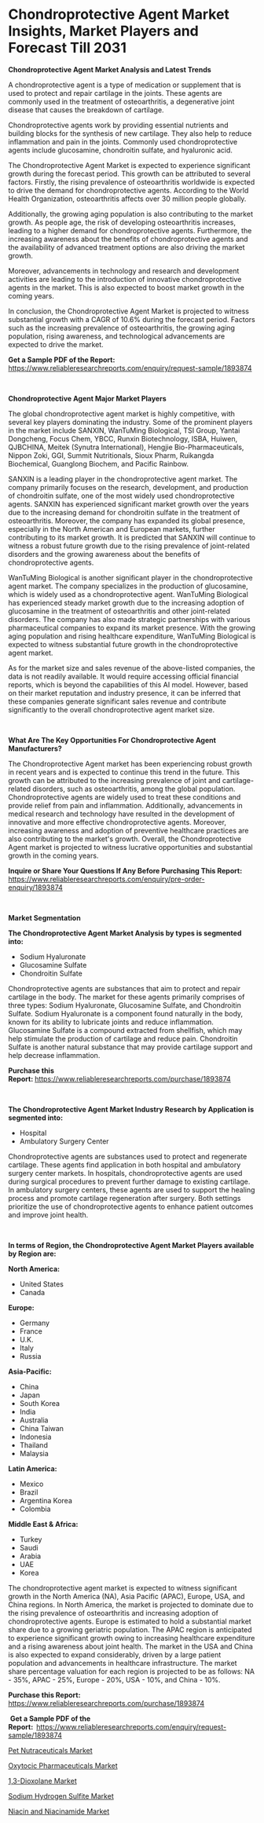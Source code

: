 <p><h1>Chondroprotective Agent Market Insights, Market Players and Forecast Till 2031</h1></p><p><strong>Chondroprotective Agent Market Analysis and Latest Trends</strong></p>
<p><p>A chondroprotective agent is a type of medication or supplement that is used to protect and repair cartilage in the joints. These agents are commonly used in the treatment of osteoarthritis, a degenerative joint disease that causes the breakdown of cartilage.</p><p>Chondroprotective agents work by providing essential nutrients and building blocks for the synthesis of new cartilage. They also help to reduce inflammation and pain in the joints. Commonly used chondroprotective agents include glucosamine, chondroitin sulfate, and hyaluronic acid.</p><p>The Chondroprotective Agent Market is expected to experience significant growth during the forecast period. This growth can be attributed to several factors. Firstly, the rising prevalence of osteoarthritis worldwide is expected to drive the demand for chondroprotective agents. According to the World Health Organization, osteoarthritis affects over 30 million people globally.</p><p>Additionally, the growing aging population is also contributing to the market growth. As people age, the risk of developing osteoarthritis increases, leading to a higher demand for chondroprotective agents. Furthermore, the increasing awareness about the benefits of chondroprotective agents and the availability of advanced treatment options are also driving the market growth.</p><p>Moreover, advancements in technology and research and development activities are leading to the introduction of innovative chondroprotective agents in the market. This is also expected to boost market growth in the coming years.</p><p>In conclusion, the Chondroprotective Agent Market is projected to witness substantial growth with a CAGR of 10.6% during the forecast period. Factors such as the increasing prevalence of osteoarthritis, the growing aging population, rising awareness, and technological advancements are expected to drive the market.</p></p>
<p><strong>Get a Sample PDF of the Report:&nbsp;</strong> <a href="https://www.reliableresearchreports.com/enquiry/request-sample/1893874">https://www.reliableresearchreports.com/enquiry/request-sample/1893874</a></p>
<p>&nbsp;</p>
<p><strong>Chondroprotective Agent Major Market Players</strong></p>
<p><p>The global chondroprotective agent market is highly competitive, with several key players dominating the industry. Some of the prominent players in the market include SANXIN, WanTuMing Biological, TSI Group, Yantai Dongcheng, Focus Chem, YBCC, Runxin Biotechnology, ISBA, Huiwen, QJBCHINA, Meitek (Synutra International), Hengjie Bio-Pharmaceuticals, Nippon Zoki, GGI, Summit Nutritionals, Sioux Pharm, Ruikangda Biochemical, Guanglong Biochem, and Pacific Rainbow.</p><p>SANXIN is a leading player in the chondroprotective agent market. The company primarily focuses on the research, development, and production of chondroitin sulfate, one of the most widely used chondroprotective agents. SANXIN has experienced significant market growth over the years due to the increasing demand for chondroitin sulfate in the treatment of osteoarthritis. Moreover, the company has expanded its global presence, especially in the North American and European markets, further contributing to its market growth. It is predicted that SANXIN will continue to witness a robust future growth due to the rising prevalence of joint-related disorders and the growing awareness about the benefits of chondroprotective agents.</p><p>WanTuMing Biological is another significant player in the chondroprotective agent market. The company specializes in the production of glucosamine, which is widely used as a chondroprotective agent. WanTuMing Biological has experienced steady market growth due to the increasing adoption of glucosamine in the treatment of osteoarthritis and other joint-related disorders. The company has also made strategic partnerships with various pharmaceutical companies to expand its market presence. With the growing aging population and rising healthcare expenditure, WanTuMing Biological is expected to witness substantial future growth in the chondroprotective agent market.</p><p>As for the market size and sales revenue of the above-listed companies, the data is not readily available. It would require accessing official financial reports, which is beyond the capabilities of this AI model. However, based on their market reputation and industry presence, it can be inferred that these companies generate significant sales revenue and contribute significantly to the overall chondroprotective agent market size.</p></p>
<p>&nbsp;</p>
<p><strong>What Are The Key Opportunities For Chondroprotective Agent Manufacturers?</strong></p>
<p><p>The Chondroprotective Agent market has been experiencing robust growth in recent years and is expected to continue this trend in the future. This growth can be attributed to the increasing prevalence of joint and cartilage-related disorders, such as osteoarthritis, among the global population. Chondroprotective agents are widely used to treat these conditions and provide relief from pain and inflammation. Additionally, advancements in medical research and technology have resulted in the development of innovative and more effective chondroprotective agents. Moreover, increasing awareness and adoption of preventive healthcare practices are also contributing to the market's growth. Overall, the Chondroprotective Agent market is projected to witness lucrative opportunities and substantial growth in the coming years.</p></p>
<p><strong>Inquire or Share Your Questions If Any Before Purchasing This Report:</strong> <a href="https://www.reliableresearchreports.com/enquiry/pre-order-enquiry/1893874">https://www.reliableresearchreports.com/enquiry/pre-order-enquiry/1893874</a></p>
<p>&nbsp;</p>
<p><strong>Market Segmentation</strong></p>
<p><strong>The Chondroprotective Agent Market Analysis by types is segmented into:</strong></p>
<p><ul><li>Sodium Hyaluronate</li><li>Glucosamine Sulfate</li><li>Chondroitin Sulfate</li></ul></p>
<p><p>Chondroprotective agents are substances that aim to protect and repair cartilage in the body. The market for these agents primarily comprises of three types: Sodium Hyaluronate, Glucosamine Sulfate, and Chondroitin Sulfate. Sodium Hyaluronate is a component found naturally in the body, known for its ability to lubricate joints and reduce inflammation. Glucosamine Sulfate is a compound extracted from shellfish, which may help stimulate the production of cartilage and reduce pain. Chondroitin Sulfate is another natural substance that may provide cartilage support and help decrease inflammation.</p></p>
<p><strong>Purchase this Report:&nbsp;</strong><a href="https://www.reliableresearchreports.com/purchase/1893874">https://www.reliableresearchreports.com/purchase/1893874</a></p>
<p>&nbsp;</p>
<p><strong>The Chondroprotective Agent Market Industry Research by Application is segmented into:</strong></p>
<p><ul><li>Hospital</li><li>Ambulatory Surgery Center</li></ul></p>
<p><p>Chondroprotective agents are substances used to protect and regenerate cartilage. These agents find application in both hospital and ambulatory surgery center markets. In hospitals, chondroprotective agents are used during surgical procedures to prevent further damage to existing cartilage. In ambulatory surgery centers, these agents are used to support the healing process and promote cartilage regeneration after surgery. Both settings prioritize the use of chondroprotective agents to enhance patient outcomes and improve joint health.</p></p>
<p>&nbsp;</p>
<p><strong>In terms of Region, the Chondroprotective Agent Market Players available by Region are:</strong></p>
<p>
    <p> <strong> North America: </strong>
        <ul>
            <li>United States</li>
            <li>Canada</li>
        </ul>
        </p> 
    <p> <strong> Europe: </strong>
        <ul>
            <li>Germany</li>
            <li>France</li>
            <li>U.K.</li>
            <li>Italy</li>
            <li>Russia</li>
        </ul>
        </p> 
    <p> <strong> Asia-Pacific: </strong>
        <ul>
            <li>China</li>
            <li>Japan</li>
            <li>South Korea</li>
            <li>India</li>
            <li>Australia</li>
            <li>China Taiwan</li>
            <li>Indonesia</li>
            <li>Thailand</li>
            <li>Malaysia</li>
        </ul>
        </p> 
    <p> <strong> Latin America: </strong>
        <ul>
            <li>Mexico</li>
            <li>Brazil</li>
            <li>Argentina Korea</li>
            <li>Colombia</li>
        </ul>
        </p> 
    <p> <strong> Middle East & Africa: </strong>
        <ul>
            <li>Turkey</li>
            <li>Saudi</li>
            <li>Arabia</li>
            <li>UAE</li>
            <li>Korea</li>
        </ul>
    </p>
    </p>
<p><p>The chondroprotective agent market is expected to witness significant growth in the North America (NA), Asia Pacific (APAC), Europe, USA, and China regions. In North America, the market is projected to dominate due to the rising prevalence of osteoarthritis and increasing adoption of chondroprotective agents. Europe is estimated to hold a substantial market share due to a growing geriatric population. The APAC region is anticipated to experience significant growth owing to increasing healthcare expenditure and a rising awareness about joint health. The market in the USA and China is also expected to expand considerably, driven by a large patient population and advancements in healthcare infrastructure. The market share percentage valuation for each region is projected to be as follows: NA - 35%, APAC - 25%, Europe - 20%, USA - 10%, and China - 10%.</p></p>
<p><strong>Purchase this Report: </strong><a href="https://www.reliableresearchreports.com/purchase/1893874">https://www.reliableresearchreports.com/purchase/1893874</a></p>
<p>&nbsp;<strong>Get a Sample PDF of the Report:&nbsp;&nbsp;</strong><a href="https://www.reliableresearchreports.com/enquiry/request-sample/1893874">https://www.reliableresearchreports.com/enquiry/request-sample/1893874</a></p>
<p><strong></strong></p>
<p><p><a href="https://medium.com/@lilyberge344/pet-nutraceuticals-market-exploring-market-share-market-trends-and-future-growth-32d0f64a7733">Pet Nutraceuticals Market</a></p><p><a href="https://github.com/laholand/Market-Research-Report-List-1/blob/main/oxytocic-pharmaceuticals-market.md">Oxytocic Pharmaceuticals Market</a></p><p><a href="https://medium.com/@lilyberge344/1-3-dioxolane-market-comprehensive-assessment-by-type-application-and-geography-9627d3e2ac78">1,3-Dioxolane Market</a></p><p><a href="https://medium.com/@lilyberge344/sodium-hydrogen-sulfite-market-the-key-to-successful-business-strategy-forecast-till-2031-47b2b9a8e2b6">Sodium Hydrogen Sulfite Market</a></p><p><a href="https://github.com/angelajermaine/Market-Research-Report-List-1/blob/main/niacin-and-niacinamide-market.md">Niacin and Niacinamide Market</a></p></p>
